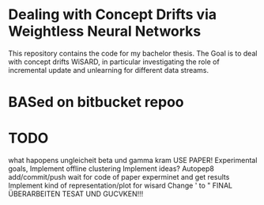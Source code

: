 # Dealing with Concept Drifts via Weightless Neural Networks

This repository contains the code for my bachelor thesis.
The Goal is to deal with concept drifts WiSARD, in particular investigating the role of incremental update and unlearning for different data streams. 

# BASed on bitbucket repoo

# TODO
what hapopens ungleicheit beta und gamma kram
USE PAPER!
Experimental goals,
Implement offline clustering
Implement ideas?
Autopep8
add/commit/push
wait for code of paper
experminet and get results
Implement kind of representation/plot for wisard
Change ' to "
FINAL ÜBERARBEITEN TESAT UND GUCVKEN!!!
